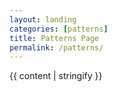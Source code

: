 ```yaml
---
layout: landing
categories: [patterns]
title: Patterns Page
permalink: /patterns/
---
```

{{ content | stringify }}